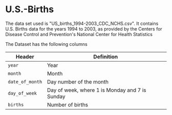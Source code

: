# U.S.-Births

The data set used is "US_births_1994-2003_CDC_NCHS.csv". It contains U.S. Births data for the years 1994 to 2003, as provided by the Centers for Disease Control and Prevention's National Center for Health Statistics

The Dataset has the following columns

Header | Definition
---|---------
`year` | Year
`month` | Month
`date_of_month` | Day number of the month
`day_of_week` | Day of week, where 1 is Monday and 7 is Sunday
`births` | Number of births
